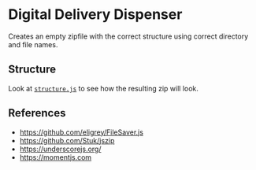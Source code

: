 # Digital Delivery Dispenser

Creates an empty zipfile with the correct structure using correct directory and
file names.


## Structure

Look at [`structure.js`](structure.js) to see how the resulting zip will look.


## References

- https://github.com/eligrey/FileSaver.js
- https://github.com/Stuk/jszip
- https://underscorejs.org/
- https://momentjs.com
